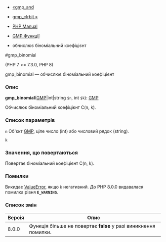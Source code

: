 - [«gmp_and](function.gmp-and.md)
- [gmp_clrbit »](function.gmp-clrbit.md)

- [PHP Manual](index.md)
- [GMP Функції](ref.gmp.md)
- обчислює біноміальний коефіцієнт

#gmp_binomial

(PHP 7 \>= 7.3.0, PHP 8)

gmp_binomial — обчислює біноміальний коефіцієнт

### Опис

**gmp_binomial**([GMP](class.gmp.md)\|int\|string `$n`, int `$k`):
[GMP](class.gmp.md)

Обчислює біноміальний коефіцієнт C(n, k).

### Список параметрів

`n`
Об'єкт [GMP](class.gmp.md), ціле число (int) або числовий рядок
(string).

`k`

### Значення, що повертаються

Повертає біноміальний коефіцієнт C(n, k).

### Помилки

Викидає [ValueError](class.valueerror.md), якщо `k` негативний.
До PHP 8.0.0 видавалася помилка рівня **`E_WARNING`**.

### Список змін

| Версія | Опис                                                            |
|--------|-----------------------------------------------------------------|
| 8.0.0  | Функція більше не повертає **false** у разі виникнення помилки. |
